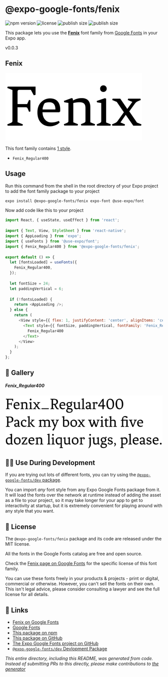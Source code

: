 # @expo-google-fonts/fenix

![npm version](https://flat.badgen.net/npm/v/@expo-google-fonts/fenix)
![license](https://flat.badgen.net/github/license/expo/google-fonts)
![publish size](https://flat.badgen.net/packagephobia/install/@expo-google-fonts/fenix)
![publish size](https://flat.badgen.net/packagephobia/publish/@expo-google-fonts/fenix)

This package lets you use the [**Fenix**](https://fonts.google.com/specimen/Fenix) font family from [Google Fonts](https://fonts.google.com/) in your Expo app.

v0.0.3

## Fenix

![Fenix](./font-family.png)

This font family contains [1 style](#-gallery).

- `Fenix_Regular400`

## Usage

Run this command from the shell in the root directory of your Expo project to add the font family package to your project
```sh
expo install @expo-google-fonts/fenix expo-font @use-expo/font
```

Now add code like this to your project
```js
import React, { useState, useEffect } from 'react';

import { Text, View, StyleSheet } from 'react-native';
import { AppLoading } from 'expo';
import { useFonts } from '@use-expo/font';
import { Fenix_Regular400 } from '@expo-google-fonts/fenix';

export default () => {
  let [fontsLoaded] = useFonts({
    Fenix_Regular400,
  });

  let fontSize = 24;
  let paddingVertical = 6;

  if (!fontsLoaded) {
    return <AppLoading />;
  } else {
    return (
      <View style={{ flex: 1, justifyContent: 'center', alignItems: 'center' }}>
        <Text style={{ fontSize, paddingVertical, fontFamily: 'Fenix_Regular400' }}>
          Fenix_Regular400
        </Text>
      </View>
    );
  }
};

```

## 🔡 Gallery

##### Fenix_Regular400
![Fenix_Regular400](./8601d9f9c9a93dcbc9a75b2e7e9e1f567e66ca628768e1567225078fee043e8f.ttf.png)


## 👩‍💻 Use During Development

If you are trying out lots of different fonts, you can try using the [`@expo-google-fonts/dev` package](https://github.com/expo/google-fonts/tree/master/font-packages/dev#readme).

You can import *any* font style from any Expo Google Fonts package from it. It will load the fonts
over the network at runtime instead of adding the asset as a file to your project, so it may take longer
for your app to get to interactivity at startup, but it is extremely convenient
for playing around with any style that you want.

## 📖 License

The `@expo-google-fonts/fenix` package and its code are released under the MIT license.

All the fonts in the Google Fonts catalog are free and open source.

Check the [Fenix page on Google Fonts](https://fonts.google.com/specimen/Fenix) for the specific license of this font family.

You can use these fonts freely in your products & projects - print or digital, commercial or otherwise. However, you can't sell the fonts on their own. This isn't legal advice, please consider consulting a lawyer and see the full license for all details.

## 🔗 Links

- [Fenix on Google Fonts](https://fonts.google.com/specimen/Fenix)
- [Google Fonts](https://fonts.google.com/)
- [This package on npm](https://www.npmjs.com/package/@expo-google-fonts/fenix)
- [This package on GitHub](https://github.com/expo/google-fonts/tree/master/font-packages/fenix)
- [The Expo Google Fonts project on GitHub](https://github.com/expo/google-fonts)
- [`@expo-google-fonts/dev` Devlopment Package](https://github.com/expo/google-fonts/tree/master/font-packages/dev)


*This entire directory, including this README, was generated from code. Instead of submitting PRs to this directly, please make contributions to [the generator](https://github.com/expo/google-fonts/tree/master/packages/generator)*
